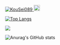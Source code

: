 <p align="left"> 
  <a href="https://github.com/KouSei089/KouSei089/">
    <img src="https://komarev.com/ghpvc/?username=KouSei089" alt="KouSei089" />
  </a>
  <a href="http://twitter.com/izuha0">
    <img height="20" src="https://img.shields.io/twitter/follow/izuha0?label=Twitter&logo=twitter&style=flat" />
  </a>
</p>

[![Top Langs](https://github-readme-stats.vercel.app/api/top-langs/?username=KouSei089&layout=compact)](https://github.com/anuraghazra/github-readme-stats)

![](https://github-profile-summary-cards.vercel.app/api/cards/profile-details?username=KouSei089&theme=default)

![Anurag's GitHub stats](https://github-readme-stats.vercel.app/api?username=KouSei089&show_icons=true&theme=onedark)
<!--
**KouSei089/KouSei089** is a ✨ _special_ ✨ repository because its `README.md` (this file) appears on your GitHub profile.

Here are some ideas to get you started:

- 🔭 I’m currently working on ...
- 🌱 I’m currently learning ...
- 👯 I’m looking to collaborate on ...
- 🤔 I’m looking for help with ...
- 💬 Ask me about ...
- 📫 How to reach me: ...
- 😄 Pronouns: ...
- ⚡ Fun fact: ...
-->
